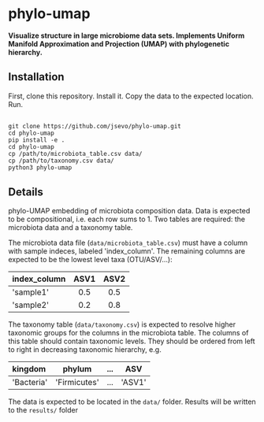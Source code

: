 # phylo-umap

**Visualize structure in large microbiome data sets. Implements Uniform Manifold Approximation and Projection (UMAP) with phylogenetic hierarchy.**
## Installation

First, clone this repository. Install it. Copy the data to the expected location. Run.
## 
    git clone https://github.com/jsevo/phylo-umap.git
    cd phylo-umap
    pip install -e .
    cd phylo-umap
    cp /path/to/microbiota_table.csv data/
    cp /path/to/taxonomy.csv data/
    python3 phylo-umap

## Details
phylo-UMAP embedding of microbiota composition data. Data is expected to be compositional, i.e. each row sums to 1. Two tables are required: the microbiota data and a taxonomy table.

The microbiota data file (`data/microbiota_table.csv`) must have a column with sample indeces, labeled 'index_column'. The remaining columns are expected to be the lowest level taxa (OTU/ASV/...):

| index_column | ASV1 | ASV2 |
| :--- | :---: | :---: |
|'sample1'| 0.5| 0.5|
|'sample2'|0.2| 0.8|

The taxonomy table (`data/taxonomy.csv`) is expected to resolve higher taxonomic groups for the columns in the microbiota table. The columns of this table should contain taxonomic levels. They should be ordered from left to right in decreasing taxonomic hierarchy, e.g.

| kingdom | phylum | ... | ASV|
| :--- | :---: | :---: | :---: |
|'Bacteria'| 'Firmicutes'| ...| 'ASV1'|

The data is expected to be located in the `data/` folder. Results will be written to the `results/` folder

